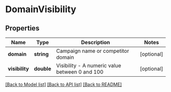 # DomainVisibility

## Properties
Name | Type | Description | Notes
------------ | ------------- | ------------- | -------------
**domain** | **string** | Campaign name or competitor domain | [optional] 
**visibility** | **double** | Visibility - A numeric value between 0 and 100 | [optional] 

[[Back to Model list]](../../README.md#documentation-for-models) [[Back to API list]](../../README.md#documentation-for-api-endpoints) [[Back to README]](../../README.md)

